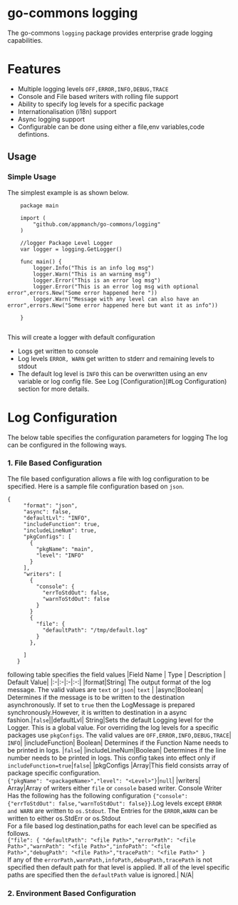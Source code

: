 # go-commons logging
The go-commons ```logging``` package provides enterprise grade logging capabilities.

# Features
* Multiple logging levels ```OFF,ERROR,INFO,DEBUG,TRACE```
* Console and File based writers with rolling file support
* Ability to specify log levels for a specific package  
* Internationalisation (i18n) support
* Async logging support
* Configurable can be done using either a file,env variables,code defintions.

## Usage

### Simple Usage 
The simplest example is  as shown below.
```
    package main
    
    import (
        "github.com/appmanch/go-commons/logging"
    )
    
    //logger Package Level Logger
    var logger = logging.GetLogger()
    
    func main() {
        logger.Info("This is an info log msg")
        logger.Warn("This is an warning msg")
        logger.Error("This is an error log msg")
        logger.Error("This is an error log msg with optional error",errors.New("Some error happened here "))
        logger.Warn("Message with any level can also have an error",errors.New("Some error happened here but want it as info"))
    
    }
    
   ```
This will create a logger with default configuration

* Logs get written to console
* Log levels  ```ERROR, WARN``` get written to stderr and remaining levels to stdout
* The default log level is ```INFO``` this can be overwritten using an env variable or log config file. 
  See Log [Configuration](#Log Configuration) section for more details.

###




# Log Configuration
The below table specifies the configuration parameters for logging
The log can be configured in the following ways.

### 1. File Based Configuration
The file based configuration allows a file with log configuration to be specified. Here is a sample file configuration
based on ```json```. 
```
{
     "format": "json",
     "async": false,
     "defaultLvl": "INFO",
     "includeFunction": true,
     "includeLineNum": true,
     "pkgConfigs": [
       {
         "pkgName": "main",
         "level": "INFO"
       }
     ],
     "writers": [
       {
         "console": {
           "errToStdOut": false,
           "warnToStdOut": false
         }
       }
       {
         "file": {
           "defaultPath": "/tmp/default.log"
         }
       },
       
     ]
   }
```

following table specifies the field values
|Field Name   | Type    | Description   | Default Value|
|:-|:-|:-|:-:|
|format|String| The output format of the log message. The valid values are `text` or `json`| `text` |
|async|Boolean| Determines if the message is to be written to the destination asynchronously. If set to `true` then the LogMessage is prepared synchronously.However, it is written to destination in a async fashion.|`false`||defaultLvl| String|Sets the default Logging level for the Logger. This is a global value. For overriding the log levels for a specific packages use `pkgConfigs`. The valid values are `OFF,ERROR,INFO,DEBUG,TRACE`| `INFO`|
|includeFunction| Boolean| Determines if the Function Name needs to be printed in logs. |`false`|
|includeLineNum|Boolean| Determines if the line number needs to be printed in logs. This config takes into effect only if `includeFunction=true`|`false`|
|pkgConfigs   |Array|This field consists array of package specific configuration.<br>`{"pkgName": "<packageName>","level": "<Level>"}`|`null`|
|writers| Array|Array of writers either `file` or `console` based writer. Console Writer Has the following has the following configuration `{"console": {"errToStdOut": false,"warnToStdOut": false}}`.Log levels except `ERROR and WARN` are written to `os.Stdout`. The Entries for the `ERROR,WARN` can be written to either os.StdErr or os.Stdout <br> For a file based log destination,paths for each level can be specified as follows.<br> `{"file": { "defaultPath": "<file Path>","errorPath": "<file Path>","warnPath": "<file Path>","infoPath": "<file Path>","debugPath": "<file Path>","tracePath": "<file Path>" }`<br> If any of the `errorPath,warnPath,infoPath,debugPath,tracePath` is not specified then default path for that level is applied. If all of the level specific paths are specified then the `defaultPath` value is ignored.| N/A|

### 2. Environment Based Configuration
